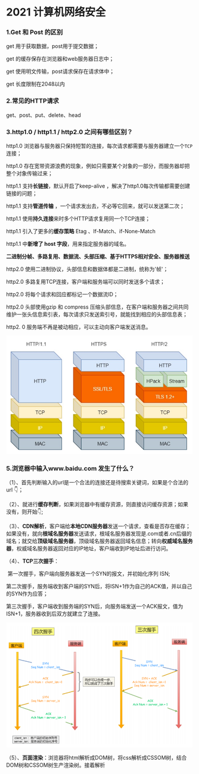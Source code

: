 # 2021 计算机网络安全

### 1.Get 和 Post 的区别

get 用于获取数据，post用于提交数据；

get 的缓存保存在浏览器和web服务器日志中；

get 使用明文传输，post请求保存在请求体中；

get 长度限制在2048以内



### 2.常见的HTTP请求

get、post、put、delete、head



### 3.http1.0 / http1.1 / http2.0 之间有哪些区别？

http1.0 浏览器与服务器只保持短暂的连接，每次请求都需要与服务器建立一个`TCP`连接；

http1.0 存在宽带资源浪费的现象，例如只需要某个对象的一部分，而服务器却把整个对象传输过来；



http1.1 支持**长链接**，默认开启了keep-alive ，解决了http1.0每次传输都需要创建链接的问题；

http1.1 支持**管道传输** ，一个请求发出去，不必等它回来，就可以发送第二次；

http1.1 使用**持久连接**来时多个HTTP请求复用同一个TCP连接；

http1.1 引入了更多的**缓存策略** Etag 、If-Match、if-None-Match

http1.1 中**新增了 host 字段**，用来指定服务器的域名。



**二进制分帧、多路复用、数据流、头部压缩、基于HTTPS相对安全、服务器推送**

http2.0 使用二进制协议，头部信息和数据体都是二进制，统称为'帧'；

http2.0 多路复用TCP连接，客户端和服务端可以同时发送多个请求；

http2.0 将每个请求和回应都标记一个数据流ID；

http2.0 头部使用gzip 和 compress 压缩头部信息，在客户端和服务器之间共同维护一张头信息索引表，每次请求只发送索引号，就能找到相应的头部信息表；

http2. 0 服务端不再是被动相应，可以主动向客户端发送消息。

![image-20210823230801537](assets\image-20210823230801537.png)



### 5.浏览器中输入www.baidu.com 发生了什么？

（1）、首先判断输入的url是一个合法的连接还是待搜索关键词，如果是个合法的url 👇；

（2）、就进行**缓存判断**，如果浏览器中有缓存资源，则直接访问缓存资源；如果没有，则开始👇;

（3）、**CDN解析**，客户端给**本地CDN服务器**发送一个请求，查看是否存在缓存；如果没有，就向**根域名服务器**发送请求，根域名服务器发现是.com或者.cn后缀的域名；就交给**顶级域名服务器**，顶级域名服务器返回域名信息；转向**权威域名服务器**，权威域名服务器返回对应的IP地址，客户端收到IP地址后进行访问。

（4）、**TCP三次握手**：

​				第一次握手，客户端向服务器发送一个SYN的报文，并初始化序列 ISN; 

​				第二次握手，服务端收到客户端的SYN后，将ISN+1作为自己的ACK值，并以自己的SYN作为应答；

​				第三次握手，客户端收到服务端的SYN后，向服务端发送一个ACK报文，值为ISN+1，服务器收到后双方就建立了连接。

![image-20210824001823518](assets\image-20210824001823518.png)

（5）、**页面渲染**：浏览器将html解析成DOM树，将css解析成CSSOM树，结合DOM树和CSSOM树生产渲染树。接着解析 <script> 标签，JS中遇到了async属性，那么后续文档和JS脚本异步加载，多个带aasync的标签不能保证加载顺序；如果遇到了defer属性，JS脚本需要等待后续文档加载完成之后再进行加载，多个带defer属性的标签能够保证加载顺序。

（6）、**TCP四次挥手**：

​				第一次挥手，客户端向服务器发送一个FIN的报文，之后进入FIN_Wait_1状态；

​				第二次挥手，服务端收到改该报文后，向客户端发送ACK报文作为应答，接着服务端进入closed_wait状态；

​				第三次挥手，客户端收到服务端的ACK报文后，进入FIN_Wait_2状态，等待服务端数据处理完，继续向客户端发送一个FIN报文，之后服务端进入了Last_ack状态；

​				第四次挥手，客户端厚收到服务端的FIN报文后，就进入了Closed 状态，至此服务端已经完成了连接关闭。客户端在经过2msl后，自动进入closed状态，至此客户端进入了完成连接关闭。

![image-20210824002148707](assets\image-20210824002148707.png)





### 6.对Keep-alive的理解

http1.0 默认开启的长链接（`keep-alive` ），使用**持久连接**来使**多个http请求**复用同一个TCP连接，数据传输完成保持TCP连接不断开。具有①减少CPU和内存的使用。②降低阻塞控制。③减小后续请求延迟。



### 7.什么是https协议？TCL/SSL 的工作原理是什么？



https是为了解决http中 ①内容可能被监听②不验证通信方身份的问题 产生的，这里的`s`表示TLS/SSL协议，其中SSL的实现，主要依赖于**对称加密、非对称加密、摘要算法、数字签名**这几种手段。

**对称加密**：加密和解密使用的密钥都是同一个，是对称的。

![image-20210824164440208](assets\image-20210824164440208.png)

**非对称加密**：存在两个密钥，一个公钥，一个私钥。公钥和私钥都可以用来加密解密，公钥加密的必须使用私钥解密。

![image-20210824165106050](assets\image-20210824165106050.png)

**混合加密**：对称加密+非对称加密，具体做法：**发送密文的一方**使用**对方的公钥**对“**对称密钥**”进行加密，然后**对方**用**自己的密钥**对“**对称的密钥**”解密；

![image-20210824181654551](assets\image-20210824181654551.png)

**摘要算法**：把任意长度的密钥压缩成固定长度，形成了一个独一无二的的”摘要“字符串；

摘要算法可以理解为“单向"加密算法，常用的算法是 SHA-2，只有算法，没有密钥，加密后的数据无法解密；

但是不具有机密性，如果黑客把传递的消息和摘要一起改了，完整鉴别不出完整性！

![image-20210824232025086](C:\Users\Administrator\AppData\Roaming\Typora\typora-user-images\image-20210824232025086.png)

**数字签名**：私钥对摘要的加密，可以由公钥解密后验证，把公钥私钥的用法反过来，私钥加密、公钥解密。

![image-20210824232905447](C:\Users\Administrator\AppData\Roaming\Typora\typora-user-images\image-20210824232905447.png)



### 8.HTTPS是如何保证安全的？


